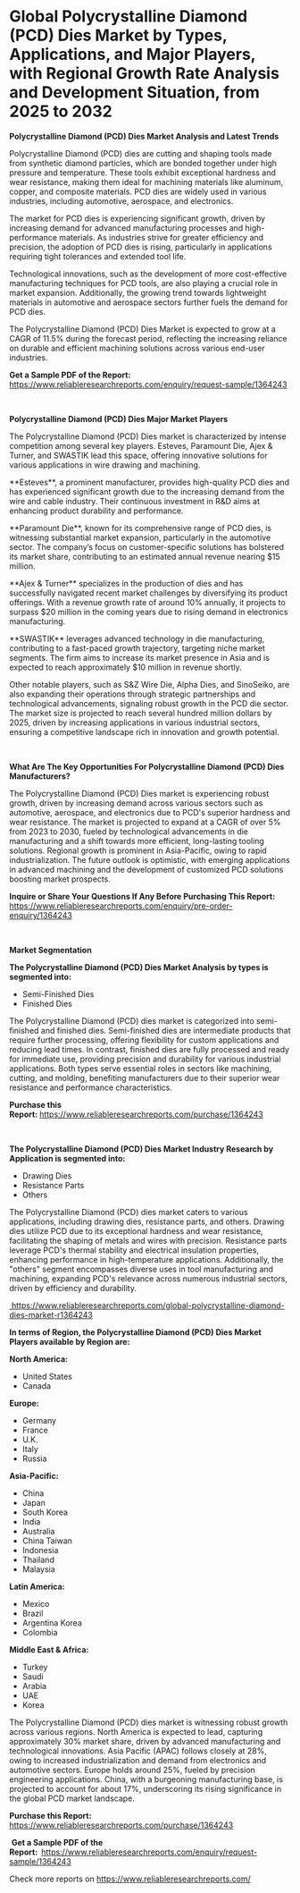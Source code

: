 <p><h1>Global Polycrystalline Diamond (PCD) Dies Market by Types, Applications, and Major Players, with Regional Growth Rate Analysis and Development Situation, from 2025 to 2032</h1></p><p><strong>Polycrystalline Diamond (PCD) Dies Market Analysis and Latest Trends</strong></p>
<p><p>Polycrystalline Diamond (PCD) dies are cutting and shaping tools made from synthetic diamond particles, which are bonded together under high pressure and temperature. These tools exhibit exceptional hardness and wear resistance, making them ideal for machining materials like aluminum, copper, and composite materials. PCD dies are widely used in various industries, including automotive, aerospace, and electronics.</p><p>The market for PCD dies is experiencing significant growth, driven by increasing demand for advanced manufacturing processes and high-performance materials. As industries strive for greater efficiency and precision, the adoption of PCD dies is rising, particularly in applications requiring tight tolerances and extended tool life. </p><p>Technological innovations, such as the development of more cost-effective manufacturing techniques for PCD tools, are also playing a crucial role in market expansion. Additionally, the growing trend towards lightweight materials in automotive and aerospace sectors further fuels the demand for PCD dies.</p><p>The Polycrystalline Diamond (PCD) Dies Market is expected to grow at a CAGR of 11.5% during the forecast period, reflecting the increasing reliance on durable and efficient machining solutions across various end-user industries.</p></p>
<p><strong>Get a Sample PDF of the Report:&nbsp;</strong> <a href="https://www.reliableresearchreports.com/enquiry/request-sample/1364243?utm_campaign=2745&utm_medium=2&utm_source=Github&utm_content=ia&utm_term=12042025&utm_id=polycrystalline-diamond-pcd-dies">https://www.reliableresearchreports.com/enquiry/request-sample/1364243</a></p>
<p>&nbsp;</p>
<p><strong>Polycrystalline Diamond (PCD) Dies Major Market Players</strong></p>
<p><p>The Polycrystalline Diamond (PCD) Dies market is characterized by intense competition among several key players. Esteves, Paramount Die, Ajex & Turner, and SWASTIK lead this space, offering innovative solutions for various applications in wire drawing and machining.</p><p>**Esteves**, a prominent manufacturer, provides high-quality PCD dies and has experienced significant growth due to the increasing demand from the wire and cable industry. Their continuous investment in R&D aims at enhancing product durability and performance.</p><p>**Paramount Die**, known for its comprehensive range of PCD dies, is witnessing substantial market expansion, particularly in the automotive sector. The company’s focus on customer-specific solutions has bolstered its market share, contributing to an estimated annual revenue nearing $15 million.</p><p>**Ajex & Turner** specializes in the production of dies and has successfully navigated recent market challenges by diversifying its product offerings. With a revenue growth rate of around 10% annually, it projects to surpass $20 million in the coming years due to rising demand in electronics manufacturing.</p><p>**SWASTIK** leverages advanced technology in die manufacturing, contributing to a fast-paced growth trajectory, targeting niche market segments. The firm aims to increase its market presence in Asia and is expected to reach approximately $10 million in revenue shortly.</p><p>Other notable players, such as S&Z Wire Die, Alpha Dies, and SinoSeiko, are also expanding their operations through strategic partnerships and technological advancements, signaling robust growth in the PCD die sector. The market size is projected to reach several hundred million dollars by 2025, driven by increasing applications in various industrial sectors, ensuring a competitive landscape rich in innovation and growth potential.</p></p>
<p>&nbsp;</p>
<p><strong>What Are The Key Opportunities For Polycrystalline Diamond (PCD) Dies Manufacturers?</strong></p>
<p><p>The Polycrystalline Diamond (PCD) Dies market is experiencing robust growth, driven by increasing demand across various sectors such as automotive, aerospace, and electronics due to PCD's superior hardness and wear resistance. The market is projected to expand at a CAGR of over 5% from 2023 to 2030, fueled by technological advancements in die manufacturing and a shift towards more efficient, long-lasting tooling solutions. Regional growth is prominent in Asia-Pacific, owing to rapid industrialization. The future outlook is optimistic, with emerging applications in advanced machining and the development of customized PCD solutions boosting market prospects.</p></p>
<p><strong>Inquire or Share Your Questions If Any Before Purchasing This Report:</strong> <a href="https://www.reliableresearchreports.com/enquiry/pre-order-enquiry/1364243?utm_campaign=2745&utm_medium=2&utm_source=Github&utm_content=ia&utm_term=12042025&utm_id=polycrystalline-diamond-pcd-dies">https://www.reliableresearchreports.com/enquiry/pre-order-enquiry/1364243</a></p>
<p>&nbsp;</p>
<p><strong>Market Segmentation</strong></p>
<p><strong>The Polycrystalline Diamond (PCD) Dies Market Analysis by types is segmented into:</strong></p>
<p><ul><li>Semi-Finished Dies</li><li>Finished Dies</li></ul></p>
<p><p>The Polycrystalline Diamond (PCD) dies market is categorized into semi-finished and finished dies. Semi-finished dies are intermediate products that require further processing, offering flexibility for custom applications and reducing lead times. In contrast, finished dies are fully processed and ready for immediate use, providing precision and durability for various industrial applications. Both types serve essential roles in sectors like machining, cutting, and molding, benefiting manufacturers due to their superior wear resistance and performance characteristics.</p></p>
<p><strong>Purchase this Report:&nbsp;</strong><a href="https://www.reliableresearchreports.com/purchase/1364243?utm_campaign=2745&utm_medium=2&utm_source=Github&utm_content=ia&utm_term=12042025&utm_id=polycrystalline-diamond-pcd-dies">https://www.reliableresearchreports.com/purchase/1364243</a></p>
<p>&nbsp;</p>
<p><strong>The Polycrystalline Diamond (PCD) Dies Market Industry Research by Application is segmented into:</strong></p>
<p><ul><li>Drawing Dies</li><li>Resistance Parts</li><li>Others</li></ul></p>
<p><p>The Polycrystalline Diamond (PCD) dies market caters to various applications, including drawing dies, resistance parts, and others. Drawing dies utilize PCD due to its exceptional hardness and wear resistance, facilitating the shaping of metals and wires with precision. Resistance parts leverage PCD's thermal stability and electrical insulation properties, enhancing performance in high-temperature applications. Additionally, the "others" segment encompasses diverse uses in tool manufacturing and machining, expanding PCD's relevance across numerous industrial sectors, driven by efficiency and durability.</p></p>
<p><a href="https://www.reliableresearchreports.com/global-polycrystalline-diamond-dies-market-r1364243?utm_campaign=2745&utm_medium=2&utm_source=Github&utm_content=ia&utm_term=12042025&utm_id=polycrystalline-diamond-pcd-dies">&nbsp;https://www.reliableresearchreports.com/global-polycrystalline-diamond-dies-market-r1364243</a></p>
<p><strong>In terms of Region, the Polycrystalline Diamond (PCD) Dies Market Players available by Region are:</strong></p>
<p>
    <p> <strong> North America: </strong>
        <ul>
            <li>United States</li>
            <li>Canada</li>
        </ul>
        </p> 
    <p> <strong> Europe: </strong>
        <ul>
            <li>Germany</li>
            <li>France</li>
            <li>U.K.</li>
            <li>Italy</li>
            <li>Russia</li>
        </ul>
        </p> 
    <p> <strong> Asia-Pacific: </strong>
        <ul>
            <li>China</li>
            <li>Japan</li>
            <li>South Korea</li>
            <li>India</li>
            <li>Australia</li>
            <li>China Taiwan</li>
            <li>Indonesia</li>
            <li>Thailand</li>
            <li>Malaysia</li>
        </ul>
        </p> 
    <p> <strong> Latin America: </strong>
        <ul>
            <li>Mexico</li>
            <li>Brazil</li>
            <li>Argentina Korea</li>
            <li>Colombia</li>
        </ul>
        </p> 
    <p> <strong> Middle East & Africa: </strong>
        <ul>
            <li>Turkey</li>
            <li>Saudi</li>
            <li>Arabia</li>
            <li>UAE</li>
            <li>Korea</li>
        </ul>
    </p>
    </p>
<p><p>The Polycrystalline Diamond (PCD) dies market is witnessing robust growth across various regions. North America is expected to lead, capturing approximately 30% market share, driven by advanced manufacturing and technological innovations. Asia Pacific (APAC) follows closely at 28%, owing to increased industrialization and demand from electronics and automotive sectors. Europe holds around 25%, fueled by precision engineering applications. China, with a burgeoning manufacturing base, is projected to account for about 17%, underscoring its rising significance in the global PCD market landscape.</p></p>
<p><strong>Purchase this Report: </strong><a href="https://www.reliableresearchreports.com/purchase/1364243?utm_campaign=2745&utm_medium=2&utm_source=Github&utm_content=ia&utm_term=12042025&utm_id=polycrystalline-diamond-pcd-dies">https://www.reliableresearchreports.com/purchase/1364243</a></p>
<p>&nbsp;<strong>Get a Sample PDF of the Report:&nbsp;&nbsp;</strong><a href="https://www.reliableresearchreports.com/enquiry/request-sample/1364243?utm_campaign=2745&utm_medium=2&utm_source=Github&utm_content=ia&utm_term=12042025&utm_id=polycrystalline-diamond-pcd-dies">https://www.reliableresearchreports.com/enquiry/request-sample/1364243</a></p>
<p><strong></strong></p>
<p>Check more reports on <a href="https://www.reliableresearchreports.com/?utm_campaign=2745&utm_medium=2&utm_source=Github&utm_content=ia&utm_term=12042025&utm_id=polycrystalline-diamond-pcd-dies">https://www.reliableresearchreports.com/</a></p>